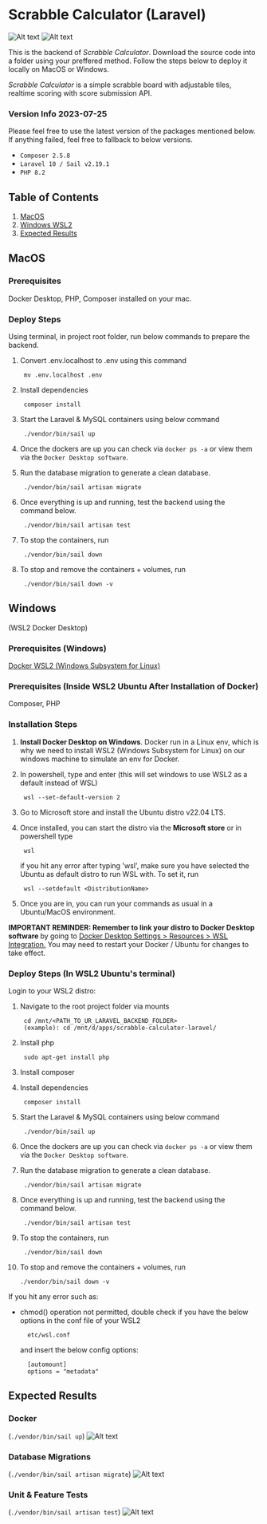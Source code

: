 # Scrabble Calculator (Laravel)

![Alt text](<SS 2023-07-25 at 22.27.57.png>)
![Alt text](<SS 2023-07-25 at 22.41.33.png>)

This is the backend of <i>Scrabble Calculator</i>.
Download the source code into a folder using your preffered method. Follow the steps below to deploy it locally on MacOS or Windows.

<i>Scrabble Calculator</i> is a simple scrabble board with adjustable tiles, realtime scoring with score submission API. 

### Version Info 2023-07-25
Please feel free to use the latest version of the packages mentioned below. If anything failed, feel free to fallback to below versions.
- ``Composer 2.5.8``
- ``Laravel 10 / Sail v2.19.1`` 
- ``PHP 8.2``

## Table of Contents
1. [MacOS](#macos)
2. [Windows WSL2](#windows)
3. [Expected Results](#expected-results)


## MacOS
### Prerequisites
Docker Desktop, PHP, Composer installed on your mac.

### Deploy Steps
Using terminal, in project root folder, run below commands to prepare the backend.

1) Convert .env.localhost to .env using this command 

        mv .env.localhost .env

2) Install dependencies

        composer install

3) Start the Laravel & MySQL containers using below command

        ./vendor/bin/sail up

4) Once the dockers are up you can check via `docker ps -a` or view them via the `Docker Desktop software`.

5) Run the database migration to generate a clean database.

        ./vendor/bin/sail artisan migrate

6) Once everything is up and running, test the backend using the command below.
    
        ./vendor/bin/sail artisan test

7) To stop the containers, run 

        ./vendor/bin/sail down 

8) To stop and remove the containers + volumes, run

        ./vendor/bin/sail down -v

## Windows 
(WSL2 Docker Desktop)
### Prerequisites (Windows)
[Docker WSL2 (Windows Subsystem for Linux)](https://docs.docker.com/desktop/wsl/)
### Prerequisites (Inside WSL2 Ubuntu After Installation of Docker)
Composer, PHP 

### Installation Steps
1) <b>Install Docker Desktop on Windows</b>. Docker run in a Linux env, which is why we need to install WSL2 (Windows Subsystem for Linux) on our windows machine to simulate an env for Docker.
2) In powershell, type and enter (this will set windows to use WSL2 as a default instead of WSL)

        wsl --set-default-version 2

3) Go to Microsoft store and install the Ubuntu distro v22.04 LTS.
4) Once installed, you can start the distro via the <b>Microsoft store</b> or in powershell type

        wsl
    if you hit any error after typing 'wsl', make sure you have selected the Ubuntu as default distro to run WSL with. To set it, run

        wsl --setdefault <DistributionName>
5) Once you are in, you can run your commands as usual in a Ubuntu/MacOS environment.

<b>IMPORTANT REMINDER:  Remember to link your distro to Docker Desktop software </b>by going to [<u>Docker Desktop Settings > Resources > WSL Integration.</u>](https://docs.docker.com/desktop/wsl/) You may need to restart your Docker / Ubuntu for changes to take effect.

### Deploy Steps (In WSL2 Ubuntu's terminal)
Login to your WSL2 distro:
1) Navigate to the root project folder via mounts
        
        cd /mnt/<PATH_TO_UR_LARAVEL_BACKEND_FOLDER> 
        (example): cd /mnt/d/apps/scrabble-calculator-laravel/

2) Install php

        sudo apt-get install php

3) Install composer
4) Install dependencies

        composer install

5) Start the Laravel & MySQL containers using below command

        ./vendor/bin/sail up
6) Once the dockers are up you can check via `docker ps -a` or view them via the `Docker Desktop software`.

7) Run the database migration to generate a clean database.

        ./vendor/bin/sail artisan migrate

8) Once everything is up and running, test the backend using the command below.
    
        ./vendor/bin/sail artisan test

9) To stop the containers, run 

        ./vendor/bin/sail down 

10) To stop and remove the containers + volumes, run

        ./vendor/bin/sail down -v

If you hit any error such as:

- chmod() operation not permitted, double check if you have the below options in the conf file of your WSL2 
        
        etc/wsl.conf 
    and insert the below config options:

        [automount]
        options = "metadata"

## Expected Results
### Docker 
(`./vendor/bin/sail up`)
![Alt text](<SS 2023-07-25 at 07.49.41.png>)

### Database Migrations
(`./vendor/bin/sail artisan migrate`)
![Alt text](<SS 2023-07-24 at 23.21.12.png>)

### Unit & Feature Tests
(`./vendor/bin/sail artisan test`)
![Alt text](<SS 2023-07-24 at 23.22.49.png>)
